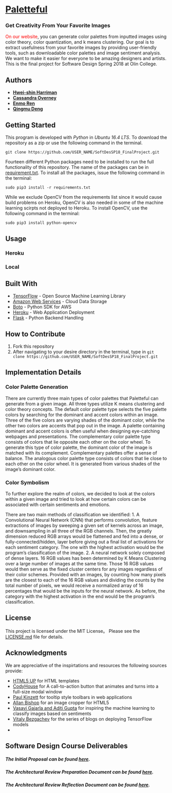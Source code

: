 # [Paletteful](http://paletteful.herokuapp.com/)
### Get Creativity From Your Favorite Images

<span style="color:red">On our website</span>, you can generate color palettes from inputted images using color theory, color quantization, and k means clustering. Our goal is to extract usefulness from your favorite images by providing user-friendly tools, such as downloadable color palettes and image sentiment analysis. We want to make it easier for everyone to be amazing designers and artists. This is the final project for Software Design Spring 2018 at Olin College.

## Authors

* [**Hwei-shin Harriman**](https://github.com/hsharriman)
* [**Cassandra Overney**](https://github.com/coverney)
* [**Enmo Ren**](https://github.com/Enmoren)
* [**Qingmu Deng**](https://github.com/QingmuDeng)

## Getting Started

This program is developed with _Python_ in _Ubuntu 16.4 LTS_. To download the repository as a zip or use the following command in the terminal.
```
git clone https://github.com/USER_NAME/SoftDesSP18_FinalProject.git
```
Fourteen different Python packages need to be installed to run the full functionality of this repository. The name of the packages can be in [requirement.txt](https://github.com/QingmuDeng/SoftDesSP18_FinalProject/blob/master/requirements.txt). To install all the packages, issue the following command in the terminal:
```
sudo pip3 install -r requirements.txt
```
While we exclude OpenCV from the requirements list since it would cause build problems on Heroku, OpenCV is also needed in some of the machine learning scirpts not deployed to Heroku. To install OpenCV, use the following command in the terminal:
```
sudo pip3 install python-opencv
```

## Usage

### Heroku

### Local


## Built With

* [TensorFlow](https://www.tensorflow.org/) - Open Source Machine Learning Library
* [Amazon Web Services](https://aws.amazon.com/) - Cloud Data Storage
* [Boto](https://www.heroku.com/) - Python SDK for AWS
* [Heroku](https://www.heroku.com/) - Web Application Deployment
* [Flask](http://flask.pocoo.org/) - Python Backend Handling

## How to Contribute

1. Fork this repository
2. After navigating to your desire directory in the terminal, type in `git clone https://github.com/USER_NAME/SoftDesSP18_FinalProject.git`

## Implementation Details

### Color Palette Generation
There are currently three main types of color palettes that Paletteful can generate from a given image. All three types utilize K means clustering and color theory concepts. The default color palette type selects the five palette colors by searching for the dominant and accent colors within an image. Three of the five colors are varying shades of the dominant color, while the other two colors are accents that pop out in the image. A palette containing dominant and accent colors is often useful when designing eye-catching webpages and presentations. The complementary color palette type consists of colors that lie opposite each other on the color wheel. To generate this type of color palette, the dominant color of the image is matched with its complement. Complementary palettes offer a sense of balance. The analogous color palette type consists of colors that lie close to each other on the color wheel. It is generated from various shades of the image’s dominant color.

### Color Symbolism
To further explore the realm of colors, we decided to look at the colors within a given image and tried to look at how certain colors can be associated with certain sentiments and emotions.

There are two main methods of classification we identified: 1. A Convolutional Neural Network (CNN) that performs convolution, feature extractions of images by sweeping a given set of kernels across an image, and downsampling in all three of the RGB channels. Then, the greatly dimension reduced RGB arrays would be flattened and fed into a dense, or fully-connected/hidden, layer before giving out a final list of activations for each sentiment category. The one with the highest activation would be the program’s classification of the image. 2. A neural network solely composed of dense layers. 16 RGB values has been determined by K Means Clustering over a large number of images at the same time. Those 16 RGB values would then serve as the fixed cluster centers for any images regardless of their color schemes. Provided with an images, by counting how many pixels are the closest to each of the 16 RGB values and dividing the counts by the total number of pixels, we would receive a normalized array of  16 percentages that would be the inputs for the neural network. As before, the category with the highest activation in the end would be the program’s classification.


## License

This project is licensed under the MIT License。 Please see the [LICENSE.md](https://github.com/QingmuDeng/SoftDesSP18_FinalProject/blob/master/LICENSE) file for details.

## Acknowledgments
We are appreciative of the inspirtations and resources the following sources provide:
* [HTML5 UP](https://html5up.net/) for HTML templates
* [CodyHouse](https://github.com/CodyHouse/morphing-modal-window) for A call-to-action button that animates and turns into a full-size modal window
* [Paul Kinzett](http://paulkinzett.github.io/toolbar/) for tooltip style toolbars in web applications
* [Allan Bishop](https://github.com/AllanBishop/ImageCropper) for an image cropper for HTML5
* [Vasavi Gajarla and Aditi Gupta](https://www.cc.gatech.edu/~hays/7476/projects/Aditi_Vasavi.pdf) for inspiring the machine learning to classify images based on sentiments
* [Vitaly Bezgachev](https://towardsdatascience.com/how-to-deploy-machine-learning-models-with-tensorflow-part-1-make-your-model-ready-for-serving-776a14ec3198) for the series of blogs on deploying TensorFlow models
* []() 

## Software Design Course Deliverables
##### The Initial Proposal can be found [here](https://github.com/QingmuDeng/SoftDesSP18_FinalProject/blob/master/assignments/Initial%20Proposal.md).
##### The Architectural Review Preparation Document can be found [here](https://github.com/QingmuDeng/SoftDesSP18_FinalProject/blob/master/assignments/AR%20Preparation%20and%20Framing.md).
##### The Architectural Review Reflection Document can be found [here](https://github.com/QingmuDeng/SoftDesSP18_FinalProject/blob/master/assignments/AR%20Reflection.md).
